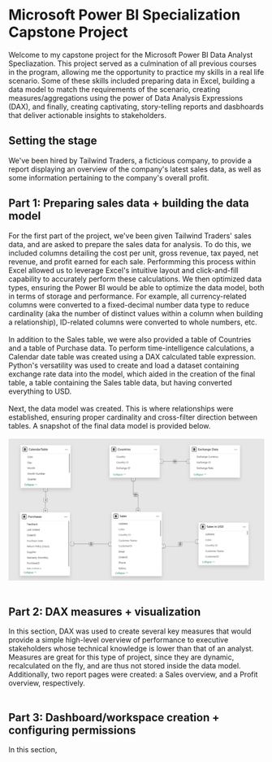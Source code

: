 # Microsoft Power BI Specialization Capstone Project
Welcome to my capstone project for the Microsoft Power BI Data Analyst Specliazation. This project served as a culmination of all previous courses in the program, allowing me the opportunity to practice my skills in a real life scenario. Some of these skills included preparing data in Excel, building a data model to match the requirements of the scenario, creating measures/aggregations using the power of Data Analysis Expressions (DAX), and finally, creating captivating, story-telling reports and dasbhoards that deliver actionable insights to stakeholders.

## Setting the stage
We've been hired by Tailwind Traders, a ficticious company, to provide a report displaying an overview of the company's latest sales data, as well as some information pertaining to the company's overall profit. 

## Part 1: Preparing sales data + building the data model
For the first part of the project, we've been given Tailwind Traders' sales data, and are asked to prepare the sales data for analysis. To do this, we included columns detailing the cost per unit, gross revenue, tax payed, net revenue, and profit earned for each sale. Performming this process within Excel allowed us to leverage Excel's intuitive layout and click-and-fill capability to accurately perform these calculations. We then optimized data types, ensuring the Power BI would be able to optimize the data model, both in terms of storage and performance. For example, all currency-related columns were converted to a fixed-decimal number data type to reduce cardinality (aka the number of distinct values within a column when building a relationship), ID-related columns were converted to whole numbers, etc.
<br>
<br>
In addition to the Sales table, we were also provided a table of Countries and a table of Purchase data. To perform time-intelligence calculations, a Calendar date table was created using a DAX calculated table expression. Python's versatility was used to create and load a dataset containing exchange rate data into the model, which aided in the creation of the final table, a table containing the Sales table data, but having converted everything to USD.
<br>
<br>
Next, the data model was created. This is where relationships were established, ensuring proper cardinality and cross-filter direction between tables. A snapshot of the final data model is provided below.
<br>
<br>
![data model](data_model.png)
<br>
<br>

## Part 2: DAX measures + visualization
In this section, DAX was used to create several key measures that would provide a simple high-level overview of performance to executive stakeholders whose technical knowledge is lower than that of an analyst. Measures are great for this type of project, since they are dynamic, recalculated on the fly, and are thus not stored inside the data model. Additionally, two report pages were created: a Sales overview, and a Profit overview, respectively.
<br>
<br>


## Part 3: Dashboard/workspace creation + configuring permissions
In this section, 
